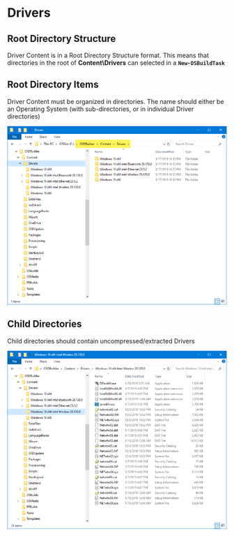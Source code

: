 # Drivers

## Root Directory Structure

Driver Content is in a Root Directory Structure format.  This means that directories in the root of **Content\Drivers** can selected in a **`New-OSBuildTask`**

## Root Directory Items

Driver Content must be organized in directories.  The name should either be an Operating System \(with sub-directories, or in individual Driver directories\)

![](../../../../../.gitbook/assets/image%20%28198%29.png)

## Child Directories

Child directories should contain uncompressed/extracted Drivers

![](../../../../../.gitbook/assets/image%20%2834%29.png)

